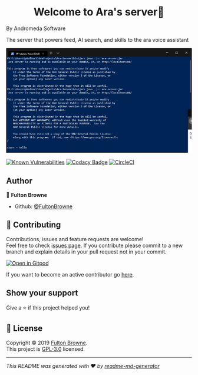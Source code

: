 <h1 align="center">Welcome to Ara's server👋</h1>
By Andromeda Software

The server that powers feed, AI search, and skills to the ara voice assistant

![alt text](docs/scrs1.png)

[![Known Vulnerabilities](https://snyk.io/test/github/FultonBrowne/Ara-Server/badge.svg)](https://snyk.io/test/github/FultonBrowne/Ara-Server})
[![Codacy Badge](https://api.codacy.com/project/badge/Grade/ede27c2ee51e43fbbc4667c4abc19118)](https://www.codacy.com/app/FultonBrowne/Ara-Server?utm_source=github.com&amp;utm_medium=referral&amp;utm_content=FultonBrowne/Ara-Server&amp;utm_campaign=Badge_Grade)
[![CircleCI](https://circleci.com/gh/FultonBrowne/Ara-Server.svg?style=svg)](https://circleci.com/gh/FultonBrowne/Ara-Server)

## Author

👤 **Fulton Browne**

*   Github: [@FultonBrowne](https://github.com/FultonBrowne)

## 🤝 Contributing

Contributions, issues and feature requests are welcome!<br />Feel free to check [issues page](https://github.com/andromeda-software/Ara-server/issues).
If you contribute please commit to a new branch and explain details in your pull request not in your commit.

[![Open in Gitpod](https://gitpod.io/button/open-in-gitpod.svg)](https://gitpod.io/#https://github.com/fultonbrowne/ara-server)

If you want to become an active contributor go [here](https://findcollabs.com/project/RRBNiqp3CQVNFGTsHWQn).

## Show your support

Give a ⭐️ if this project helped you!

## 📝 License

Copyright © 2019 [Fulton Browne](https://github.com/fultonbrowne).<br />
This project is [GPL-3.0](https://www.gnu.org/licenses/gpl-3.0.en.html) licensed.

***
_This README was generated with ❤️ by [readme-md-generator](https://github.com/kefranabg/readme-md-generator)_
